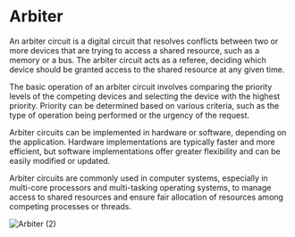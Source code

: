 # Arbiter

An arbiter circuit is a digital circuit that resolves conflicts between two or more devices that are trying to access a shared resource, such as a memory or a bus. The arbiter circuit acts as a referee, deciding which device should be granted access to the shared resource at any given time.

The basic operation of an arbiter circuit involves comparing the priority levels of the competing devices and selecting the device with the highest priority. Priority can be determined based on various criteria, such as the type of operation being performed or the urgency of the request.

Arbiter circuits can be implemented in hardware or software, depending on the application. Hardware implementations are typically faster and more efficient, but software implementations offer greater flexibility and can be easily modified or updated.

Arbiter circuits are commonly used in computer systems, especially in multi-core processors and multi-tasking operating systems, to manage access to shared resources and ensure fair allocation of resources among competing processes or threads.

![Arbiter (2)](https://user-images.githubusercontent.com/103230236/227889231-70b866d7-0e9f-4596-bfc6-af8e1985a8e4.png)
